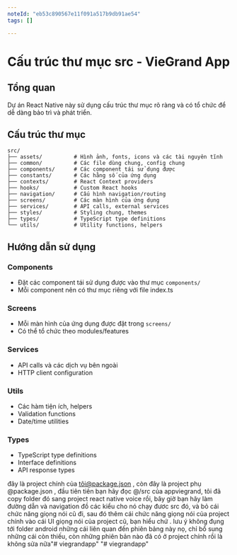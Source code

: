 ```yaml
---
noteId: "eb53c890567e11f091a517b9db91ae54"
tags: []

---
```


# Cấu trúc thư mục src - VieGrand App

## Tổng quan
Dự án React Native này sử dụng cấu trúc thư mục rõ ràng và có tổ chức để dễ dàng bảo trì và phát triển.

## Cấu trúc thư mục

```
src/
├── assets/          # Hình ảnh, fonts, icons và các tài nguyên tĩnh
├── common/          # Các file dùng chung, config chung
├── components/      # Các component tái sử dụng được
├── constants/       # Các hằng số của ứng dụng
├── contexts/        # React Context providers
├── hooks/           # Custom React hooks
├── navigation/      # Cấu hình navigation/routing
├── screens/         # Các màn hình của ứng dụng
├── services/        # API calls, external services
├── styles/          # Styling chung, themes
├── types/           # TypeScript type definitions
└── utils/           # Utility functions, helpers
```

## Hướng dẫn sử dụng

### Components
- Đặt các component tái sử dụng được vào thư mục `components/`
- Mỗi component nên có thư mục riêng với file index.ts

### Screens
- Mỗi màn hình của ứng dụng được đặt trong `screens/`
- Có thể tổ chức theo modules/features

### Services
- API calls và các dịch vụ bên ngoài
- HTTP client configuration

### Utils
- Các hàm tiện ích, helpers
- Validation functions
- Date/time utilities

### Types
- TypeScript type definitions
- Interface definitions
- API response types 



đây là project chính của tôi@package.json , còn đây là project phụ @package.json , đầu tiên tiên bạn hãy đọc  @/src của appviegrand, tôi đã copy folder đó sang project react native voice rồi, bây giờ bạn hãy làm đường dẫn và navigation đồ các kiểu cho nó chạy đươc src đó, và bỏ cái chức năng giọng nói cũ đi, sau đó thêm cái chức năng giọng nói của project chính vào cái UI giọng nói của project cũ, bạn hiểu chứ . lưu ý không đụng tới folder android những cái liên quan đến phiên bảng này nọ, chỉ bổ sung những cái còn thiếu, còn những phiên bản nào đã có ở project chính rồi là không sửa nữa"# viegrandapp" 
"# viegrandapp" 
